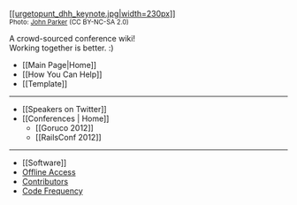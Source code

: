 [[[urgetopunt_dhh_keynote.jpg|width=230px]]](https://github.com/newhavenrb/conferences/wiki)
<br /><small>Photo: [John Parker](http://www.flickr.com/photos/urgetopunt/7132795497/in/set-72157629578123510) (CC BY-NC-SA 2.0)</small>

A crowd-sourced conference wiki!<br />
Working together is better.  :)

* [[Main Page|Home]]
* [[How You Can Help]]
* [[Template]]

---

* [[Speakers on Twitter]]
* [[Conferences | Home]]
    * [[Goruco 2012]]
    * [[RailsConf 2012]]

<!-- Most recent 2 or 3 conferences are listed above -->

---

* [[Software]]
* [Offline Access](https://github.com/newhavenrb/conferences/wiki/_access)
* [Contributors](https://github.com/newhavenrb/conferences/graphs/contributors)
* [Code Frequency](https://github.com/newhavenrb/conferences/graphs/code-frequency)
